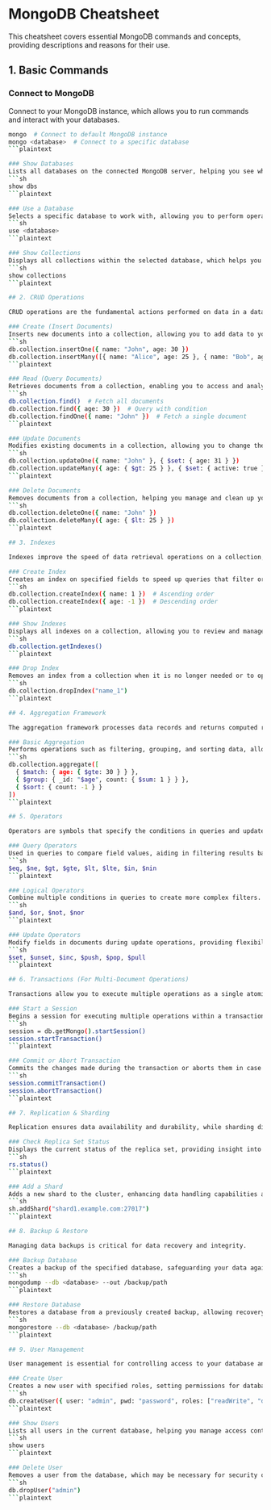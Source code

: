 # MongoDB Cheatsheet

This cheatsheet covers essential MongoDB commands and concepts, providing descriptions and reasons for their use.

## 1. Basic Commands

### Connect to MongoDB
Connect to your MongoDB instance, which allows you to run commands and interact with your databases.
```sh
mongo  # Connect to default MongoDB instance
mongo <database>  # Connect to a specific database
```plaintext

### Show Databases
Lists all databases on the connected MongoDB server, helping you see what data is available.
```sh
show dbs
```plaintext

### Use a Database
Selects a specific database to work with, allowing you to perform operations on that database.
```sh
use <database>
```plaintext

### Show Collections
Displays all collections within the selected database, which helps you understand the structure of your data.
```sh
show collections
```plaintext

## 2. CRUD Operations

CRUD operations are the fundamental actions performed on data in a database: Create, Read, Update, and Delete.

### Create (Insert Documents)
Inserts new documents into a collection, allowing you to add data to your database.
```sh
db.collection.insertOne({ name: "John", age: 30 })
db.collection.insertMany([{ name: "Alice", age: 25 }, { name: "Bob", age: 27 }])
```plaintext

### Read (Query Documents)
Retrieves documents from a collection, enabling you to access and analyze your data.
```sh
db.collection.find()  # Fetch all documents
db.collection.find({ age: 30 })  # Query with condition
db.collection.findOne({ name: "John" })  # Fetch a single document
```plaintext

### Update Documents
Modifies existing documents in a collection, allowing you to change the data as needed.
```sh
db.collection.updateOne({ name: "John" }, { $set: { age: 31 } })
db.collection.updateMany({ age: { $gt: 25 } }, { $set: { active: true } })
```plaintext

### Delete Documents
Removes documents from a collection, helping you manage and clean up your data.
```sh
db.collection.deleteOne({ name: "John" })
db.collection.deleteMany({ age: { $lt: 25 } })
```plaintext

## 3. Indexes

Indexes improve the speed of data retrieval operations on a collection, optimizing query performance.

### Create Index
Creates an index on specified fields to speed up queries that filter or sort by those fields.
```sh
db.collection.createIndex({ name: 1 })  # Ascending order
db.collection.createIndex({ age: -1 })  # Descending order
```plaintext

### Show Indexes
Displays all indexes on a collection, allowing you to review and manage them.
```sh
db.collection.getIndexes()
```plaintext

### Drop Index
Removes an index from a collection when it is no longer needed or to optimize performance.
```sh
db.collection.dropIndex("name_1")
```plaintext

## 4. Aggregation Framework

The aggregation framework processes data records and returns computed results, facilitating complex data analysis.

### Basic Aggregation
Performs operations such as filtering, grouping, and sorting data, allowing for insightful analysis of your collections.
```sh
db.collection.aggregate([
  { $match: { age: { $gte: 30 } } },
  { $group: { _id: "$age", count: { $sum: 1 } } },
  { $sort: { count: -1 } }
])
```plaintext

## 5. Operators

Operators are symbols that specify the conditions in queries and updates, allowing for powerful data manipulation.

### Query Operators
Used in queries to compare field values, aiding in filtering results based on specific conditions.
```sh
$eq, $ne, $gt, $gte, $lt, $lte, $in, $nin
```plaintext

### Logical Operators
Combine multiple conditions in queries to create more complex filters.
```sh
$and, $or, $not, $nor
```plaintext

### Update Operators
Modify fields in documents during update operations, providing flexibility in how data can be changed.
```sh
$set, $unset, $inc, $push, $pop, $pull
```plaintext

## 6. Transactions (For Multi-Document Operations)

Transactions allow you to execute multiple operations as a single atomic action, ensuring data integrity.

### Start a Session
Begins a session for executing multiple operations within a transaction.
```sh
session = db.getMongo().startSession()
session.startTransaction()
```plaintext

### Commit or Abort Transaction
Commits the changes made during the transaction or aborts them in case of errors, maintaining data consistency.
```sh
session.commitTransaction()
session.abortTransaction()
```plaintext

## 7. Replication & Sharding

Replication ensures data availability and durability, while sharding distributes data across multiple servers for scalability.

### Check Replica Set Status
Displays the current status of the replica set, providing insight into the health and distribution of your data.
```sh
rs.status()
```plaintext

### Add a Shard
Adds a new shard to the cluster, enhancing data handling capabilities and scalability.
```sh
sh.addShard("shard1.example.com:27017")
```plaintext

## 8. Backup & Restore

Managing data backups is critical for data recovery and integrity.

### Backup Database
Creates a backup of the specified database, safeguarding your data against loss.
```sh
mongodump --db <database> --out /backup/path
```plaintext

### Restore Database
Restores a database from a previously created backup, allowing recovery of lost data.
```sh
mongorestore --db <database> /backup/path
```plaintext

## 9. User Management

User management is essential for controlling access to your database and ensuring security.

### Create User
Creates a new user with specified roles, setting permissions for database access and operations.
```sh
db.createUser({ user: "admin", pwd: "password", roles: ["readWrite", "dbAdmin"] })
```plaintext

### Show Users
Lists all users in the current database, helping you manage access control.
```sh
show users
```plaintext

### Delete User
Removes a user from the database, which may be necessary for security or administrative reasons.
```sh
db.dropUser("admin")
```plaintext